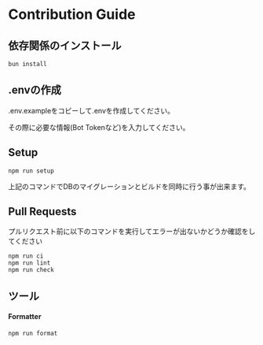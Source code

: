 # Contribution Guide

## 依存関係のインストール

```console
bun install
```

## .envの作成

.env.exampleをコピーして.envを作成してください。

その際に必要な情報(Bot Tokenなど)を入力してください。

## Setup

```console
npm run setup
```

上記のコマンドでDBのマイグレーションとビルドを同時に行う事が出来ます。

## Pull Requests

プルリクエスト前に以下のコマンドを実行してエラーが出ないかどうか確認をしてください

```console
npm run ci
npm run lint
npm run check
```

## ツール

#### Formatter

```console
npm run format
```
